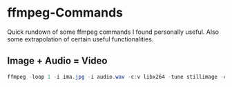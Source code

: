 # ffmpeg-Commands
Quick rundown of some ffmpeg commands I found personally useful. Also some extrapolation of certain useful functionalities.


## Image + Audio = Video
```powershell
ffmpeg -loop 1 -i ima.jpg -i audio.wav -c:v libx264 -tune stillimage -c:a aac -b:a 192k -pix_fmt yuv420p -shortest out.mp4
```